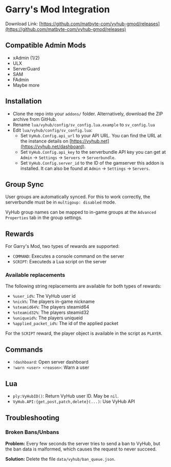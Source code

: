 # Garry's Mod Integration

Download Link:
[https://github.com/matbyte-com/vyhub-gmod/releases](https://github.com/matbyte-com/vyhub-gmod/releases)

## Compatible Admin Mods

- xAdmin (1/2)
- ULX
- ServerGuard
- SAM
- FAdmin
- Maybe more

## Installation

- Clone the repo into your `addons/` folder. Alternatively, download the ZIP archive from GitHub. 
- Rename `lua/vyhub/config/sv_config.lua.example` to `sv_config.lua`
- Edit `lua/vyhub/config/sv_config.lua`:
  - Set `VyHub.Config.api_url` to your API URL. You can find the URL at the instance details on [https://vyhub.net](https://vyhub.net/dashboard).
  - Set `VyHub.Config.api_key` to the serverbundle API key you can get at `Admin` -> `Settings` -> `Servers` -> `Serverbundle`.
  - Set `VyHub.Config.server_id` to the ID of the gamserver this addon is installed. It can also be found at `Admin` -> `Settings` -> `Servers`.

## Group Sync
User groups are automatically synced. For this to work correctly, the serverbundle must be in `multigoup: disabled` mode.

VyHub group names can be mapped to in-game groups at the `Advanced Properties` tab in the group settings.


## Rewards
For Garry's Mod, two types of rewards are supported:

- `COMMAND`: Executes a console command on the server
- `SCRIPT`: Executeds a Lua script on the server

### Available replacements
The following string replacements are available for both types of rewards:

- `%user_id%`: The VyHub user id
- `%nick%`: The players in-game nickname
- `%steamid64%`: The players steamid64
- `%steamid32%`: The players steamid32
- `%uniqueid%`: The players uniqueid
- `%applied_packet_id%`: The id of the applied packet

For the `SCRIPT` reward, the player object is available in the script as `PLAYER`.

## Commands

- `!dashboard`: Open server dashboard
- `!warn <user> <reason>`: Warn a user

## Lua

- `ply:VyHubID()`: Return VyHub user ID. May be `nil`.
- `VyHub.API:{get,post,patch,delete}(...)`: Use VyHub API

## Troubleshooting

### Broken Bans/Unbans

__Problem:__ Every few seconds the server tries to send a ban to VyHub, but the ban data is malformed, which causes the request to never succeed.

__Solution:__ Delete the file `data/vyhub/ban_queue.json`.
